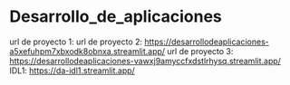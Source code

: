 # Desarrollo_de_aplicaciones

url de proyecto 1: 
url de proyecto 2: https://desarrollodeaplicaciones-a5xefuhpm7xbxodk8obnxa.streamlit.app/
url de proyecto 3: https://desarrollodeaplicaciones-vawxj9amyccfxdstlrhysq.streamlit.app/
IDL1: https://da-idl1.streamlit.app/
